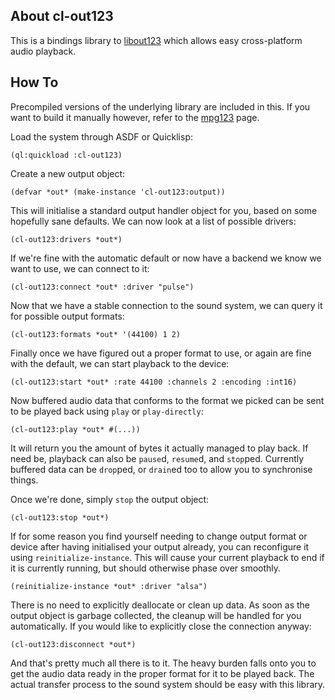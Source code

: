 ## About cl-out123
This is a bindings library to [libout123](https://www.mpg123.de/api/) which allows easy cross-platform audio playback.

## How To
Precompiled versions of the underlying library are included in this. If you want to build it manually however, refer to the [mpg123](https://www.mpg123.de/) page.

Load the system through ASDF or Quicklisp:

    (ql:quickload :cl-out123)

Create a new output object:

    (defvar *out* (make-instance 'cl-out123:output))

This will initialise a standard output handler object for you, based on some hopefully sane defaults. We can now look at a list of possible drivers:

    (cl-out123:drivers *out*)

If we're fine with the automatic default or now have a backend we know we want to use, we can connect to it:

    (cl-out123:connect *out* :driver "pulse")

Now that we have a stable connection to the sound system, we can query it for possible output formats:

    (cl-out123:formats *out* '(44100) 1 2)

Finally once we have figured out a proper format to use, or again are fine with the default, we can start playback to the device:

    (cl-out123:start *out* :rate 44100 :channels 2 :encoding :int16)

Now buffered audio data that conforms to the format we picked can be sent to be played back using `play` or `play-directly`:

    (cl-out123:play *out* #(...))

It will return you the amount of bytes it actually managed to play back. If need be, playback can also be `pause`d, `resume`d, and `stop`ped. Currently buffered data can be `drop`ped, or `drain`ed too to allow you to synchronise things.

Once we're done, simply `stop` the output object:

    (cl-out123:stop *out*)

If for some reason you find yourself needing to change output format or device after having initialised your output already, you can reconfigure it using `reinitialize-instance`. This will cause your current playback to end if it is currently running, but should otherwise phase over smoothly.

    (reinitialize-instance *out* :driver "alsa")

There is no need to explicitly deallocate or clean up data. As soon as the output object is garbage collected, the cleanup will be handled for you automatically. If you would like to explicitly close the connection anyway:

    (cl-out123:disconnect *out*)

And that's pretty much all there is to it. The heavy burden falls onto you to get the audio data ready in the proper format for it to be played back. The actual transfer process to the sound system should be easy with this library.
